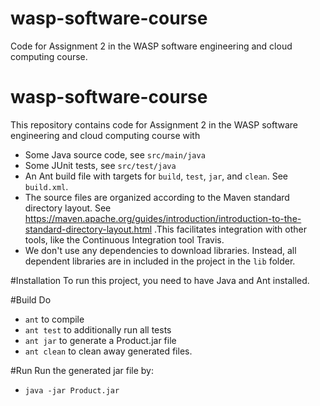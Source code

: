 # wasp-software-course
Code for Assignment 2 in the WASP software engineering and cloud computing course.


# wasp-software-course

This repository contains code for Assignment 2 in the WASP software engineering and cloud computing course with
  *  Some Java source code, see ```src/main/java```
  *  Some JUnit tests, see ```src/test/java```
  *  An Ant build file with targets for ```build```, ```test```, ```jar```, and ```clean```. See ```build.xml```.
  *  The source files are organized according to the Maven standard directory layout. See https://maven.apache.org/guides/introduction/introduction-to-the-standard-directory-layout.html .This facilitates integration with other tools, like the Continuous Integration tool Travis.
  *  We don't use any dependencies to download libraries. Instead, all dependent libraries are in included in the project in the ```lib``` folder.


#Installation
To run this project, you need to have Java and Ant installed.

#Build
Do
  *  ```ant``` to compile
  *  ```ant test``` to additionally run all tests
  *  ```ant jar``` to generate a Product.jar file
  *  ```ant clean``` to clean away generated files.

#Run
Run the generated jar file by:
  *  ```java -jar Product.jar```
